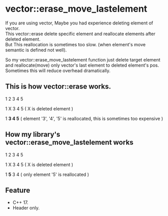 # vector::erase_move_lastelement

If you are using vector, Maybe you had experience deleting element of vector.   
This vector::erase delete specific element and reallocate elements after deleted element.   
But This reallocation is sometimes too slow. (when element's move semantic is defined not well).   

So my vector::erase_move_lastelement function just delete target element and reallocate(move) only vector's last element to deleted element's pos.   
Sometimes this will reduce overhead dramatically.   

## This is how vector::erase works.

1  2  3  4  5   

1  X  3  4  5 ( X is deleted element )   

1  **3  4  5** ( element '3', '4', '5' is reallocated, this is sometimes too expensive )   

## How my library's vector::erase_move_lastelement works

1  2  3  4  5   

1  X  3  4  5 ( X is deleted element )   

1  **5**  3  4  ( only element '5' is reallocated )   


## Feature

   * C++ 17.   
   * Header only.   

